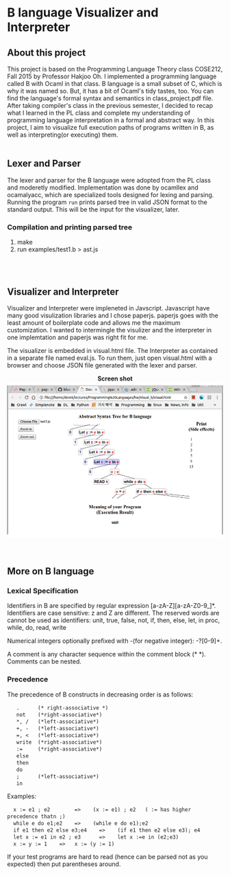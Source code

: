 # B language Visualizer and Interpreter

About this project
-------------------
This project is based on the Programming Language Theory class COSE212, Fall 2015 by Professor Hakjoo Oh. I implemented a programming language called B with Ocaml in that class. B language is a small subset of C, which is why it was named so. But, it has a bit of Ocaml's tidy tastes, too. You can find the language's formal syntax and semantics in class_project.pdf file.
After taking compiler's class in the previous semester, I decided to recap what I learned in the PL class and complete my understanding of programming language interpretation in a formal and abstract way. In this project, I aim to visualize full execution paths of programs written in B, as well as interpreting(or executing) them.
<br/>
<br/>

Lexer and Parser
-----------------
The lexer and parser for the B language were adopted from the PL class and moderetly modified. Implementation was done by ocamllex and ocamalyacc, which are specialized tools designed for lexing and parsing. Running the program `run` prints parsed tree in valid JSON format to the standard output. This will be the input for the visualizer, later.

### Compilation and printing parsed tree
1. make
2. run examples/test1.b > ast.js
<br/>
<br/>

Visualizer and Interpreter
------------
Visualizer and Interpreter were impleneted in Javscript. Javascript have many good visulization libraries and I chose paperjs. paperjs goes with the least amount of boilerplate code and allows me the maximum customization. I wanted to intermingle the visulizer and the interpreter in one implemtation and paperjs was right fit for me.

The visualizer is embedded in visual.html file. The Interpreter as contained in a separate file named eval.js. To run them, just open visual.html with a browser and choose JSON file generated with the lexer and parser.
</br>
<div style="text-align: center; font-weight:bold">Screen shot
<img src="screenshot.png">
</div>
<br/>
<br/>


More on B language
------------------

### Lexical Specification
Identifiers in B are specified by regular expression [a-zA-Z][a-zA-Z0-9_]*.
Identifiers are case sensitive: z and Z are different.
The reserved words are cannot be used as identifiers: unit, true, false, 
  not, if, then, else, let, in proc, while, do, read, write

Numerical integers optionally prefixed with -(for negative integer): -?[0-9]+.

A comment is any character sequence within the comment block (* *). 
Comments can be nested.

### Precedence
The precedence of B constructs in decreasing order is as follows:

```
   .      (* right-associative *)
   not    (*right-associative*)
   *, /   (*left-associative*)  
   +, -   (*left-associative*) 
   =, <   (*left-associative*)
   write  (*right-associative*)
   :=     (*right-associative*)
   else   
   then
   do
   ;      (*left-associative*)
   in     
```

Examples:
```
  x := e1 ; e2        =>    (x := e1) ; e2   ( := has higher precedence thatn ;)
  while e do e1;e2    =>    (while e do e1);e2 
  if e1 then e2 else e3;e4    =>    (if e1 then e2 else e3); e4
  let x := e1 in e2 ; e3      =>    let x :=e in (e2;e3) 
  x := y := 1    =>   x := (y := 1) 
```
If your test programs are hard to read (hence can be parsed not as you expected) then 
put parentheses around.
